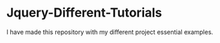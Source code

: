 # Jquery-Different-Tutorials

I have made this repository with my different project essential examples.
